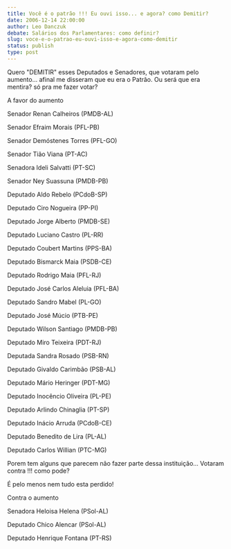 ```yaml
---
title: Você é o patrão !!! Eu ouvi isso... e agora? como Demitir?
date: 2006-12-14 22:00:00
author: Leo Danczuk
debate: Salários dos Parlamentares: como definir?
slug: voce-e-o-patrao-eu-ouvi-isso-e-agora-como-demitir
status: publish 
type: post
---
```


Quero "DEMITIR" esses Deputados e Senadores, que votaram pelo aumento... afinal me disseram que eu era o Patrão. Ou será que era mentira? só pra me fazer votar?  

A favor do aumento  

Senador Renan Calheiros (PMDB-AL)  

Senador Efraim Morais (PFL-PB)  

Senador Demóstenes Torres (PFL-GO)  

Senador Tião Viana (PT-AC)  

Senadora Ideli Salvatti (PT-SC)  

Senador Ney Suassuna (PMDB-PB)  

Deputado Aldo Rebelo (PCdoB-SP)  

Deputado Ciro Nogueira (PP-PI)  

Deputado Jorge Alberto (PMDB-SE)  

Deputado Luciano Castro (PL-RR)  

Deputado Coubert Martins (PPS-BA)  

Deputado Bismarck Maia (PSDB-CE)  

Deputado Rodrigo Maia (PFL-RJ)  

Deputado José Carlos Aleluia (PFL-BA)  

Deputado Sandro Mabel (PL-GO)  

Deputado José Múcio (PTB-PE)  

Deputado Wilson Santiago (PMDB-PB)  

Deputado Miro Teixeira (PDT-RJ)  

Deputada Sandra Rosado (PSB-RN)  

Deputado Givaldo Carimbão (PSB-AL)  

Deputado Mário Heringer (PDT-MG)  

Deputado Inocêncio Oliveira (PL-PE)  

Deputado Arlindo Chinaglia (PT-SP)  

Deputado Inácio Arruda (PCdoB-CE)  

Deputado Benedito de Lira (PL-AL)  

Deputado Carlos Willian (PTC-MG)  

Porem tem alguns que parecem não fazer parte dessa instituição... Votaram contra !!! como pode?   

É pelo menos nem tudo esta perdido!  

  

Contra o aumento  

  

Senadora Heloisa Helena (PSol-AL)  

Deputado Chico Alencar (PSol-AL)  

Deputado Henrique Fontana (PT-RS)
